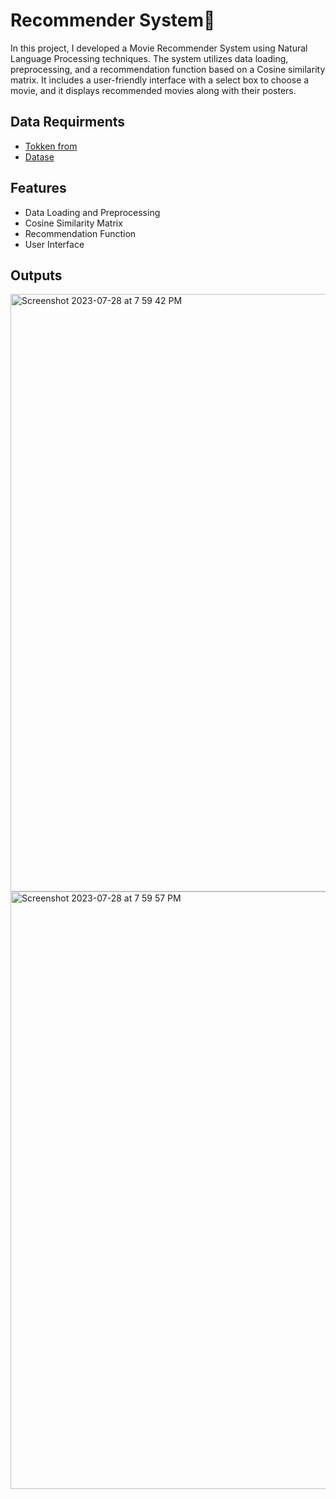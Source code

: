 
# Recommender System🎁

In this project, I developed a Movie Recommender System using Natural Language Processing techniques. The system utilizes data loading, preprocessing, and a recommendation function based on a Cosine similarity matrix. It includes a user-friendly interface with a select box to choose a movie, and it displays recommended movies along with their posters.

## Data Requirments

 - [Tokken from](https://developers.themoviedb.org/3/movies/get-movie-details)
 - [Datase](https://bit.ly/3zGzi6Q)
   
## Features

- Data Loading and Preprocessing
- Cosine Similarity Matrix
- Recommendation Function
- User Interface

## Outputs
<img width="956" alt="Screenshot 2023-07-28 at 7 59 42 PM" src="https://github.com/Smith-S-S/Recommended-System-Project/assets/80092760/90576714-5a3a-4302-bf4c-c4b661e0863d">
<img width="956" alt="Screenshot 2023-07-28 at 7 59 57 PM" src="https://github.com/Smith-S-S/Recommended-System-Project/assets/80092760/33c90908-70b6-4fd6-9ea8-5a04791da13c">





